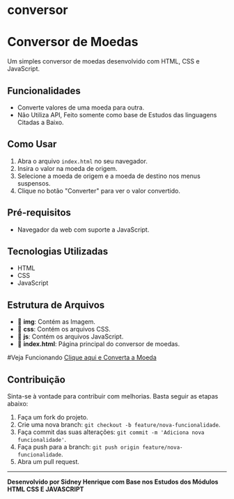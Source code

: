 # conversor
# Conversor de Moedas

Um simples conversor de moedas desenvolvido com HTML, CSS e JavaScript.

## Funcionalidades

- Converte valores de uma moeda para outra.
- Não Utiliza API, Feito somente como base de Estudos das linguagens Citadas a Baixo.

## Como Usar

1. Abra o arquivo `index.html` no seu navegador.
2. Insira o valor na moeda de origem.
3. Selecione a moeda de origem e a moeda de destino nos menus suspensos.
4. Clique no botão "Converter" para ver o valor convertido.

## Pré-requisitos

- Navegador da web com suporte a JavaScript.

## Tecnologias Utilizadas

- HTML
- CSS
- JavaScript

## Estrutura de Arquivos

- 📁 **img**: Contém as Imagem.
- 📁 **css**: Contém os arquivos CSS.
- 📁 **js**: Contém os arquivos JavaScript.
- 📄 **index.html**: Página principal do conversor de moedas.

#Veja Funcionando
<a href="https://sidneyhenriquedev.github.io/conversor/">Clique aqui e Converta a Moeda</a>

## Contribuição

Sinta-se à vontade para contribuir com melhorias. Basta seguir as etapas abaixo:

1. Faça um fork do projeto.
2. Crie uma nova branch: `git checkout -b feature/nova-funcionalidade`.
3. Faça commit das suas alterações: `git commit -m 'Adiciona nova funcionalidade'`.
4. Faça push para a branch: `git push origin feature/nova-funcionalidade`.
5. Abra um pull request.



---

**Desenvolvido por Sidney Henrique com Base nos Estudos dos Módulos HTML CSS E JAVASCRIPT**

